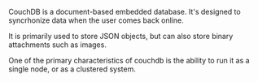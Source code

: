 CouchDB is a document-based embedded database. It's designed to syncrhonize data when the user comes back online.

It is primarily used to store JSON objects, but can also store binary attachments such as images.

One of the primary characteristics of couchdb is the ability to run it as a single node, or as a clustered system.